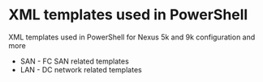 # XML templates used in PowerShell 
XML templates used in PowerShell for Nexus 5k and 9k configuration and more
* SAN - FC SAN related templates 
* LAN - DC network related templates
